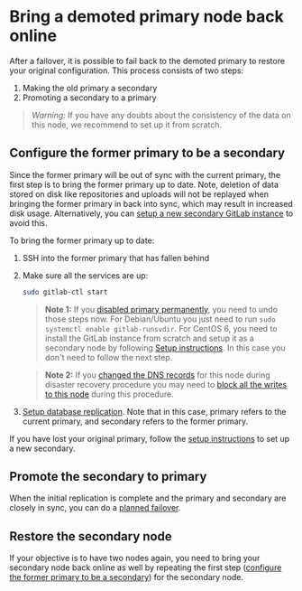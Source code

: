 # Bring a demoted primary node back online

After a failover, it is possible to fail back to the demoted primary to
restore your original configuration. This process consists of two steps:

1. Making the old primary a secondary
1. Promoting a secondary to a primary

> *Warning:* If you have any doubts about the consistency of the data on this node, we recommend to set up it from scratch.

## Configure the former primary to be a secondary

Since the former primary will be out of sync with the current primary, the first step is 
to bring the former primary up to date. Note, deletion of data stored on disk like 
repositories and uploads will not be replayed when bringing the former primary in back 
into sync, which may result in increased disk usage.
Alternatively, you can [setup a new secondary GitLab instance][setup-geo] to avoid this.

To bring the former primary up to date:

1. SSH into the former primary that has fallen behind
1. Make sure all the services are up:

    ```bash
    sudo gitlab-ctl start
    ```

    >**Note 1:** If you [disabled primary permanently][disaster-recovery-disable-primary],
    you need to undo those steps now. For Debian/Ubuntu you just need to run
    `sudo systemctl enable gitlab-runsvdir`. For CentOS 6, you need to install
    the GitLab instance from scratch and setup it as a secondary node by
    following [Setup instructions][setup-geo].  In this case you don't need to follow the next step.

    >**Note 2:** If you [changed the DNS records](disaster-recovery.md#step-4-optional-updating-the-primary-domains-dns-record)
    for this node during disaster recovery procedure you may need to [block
    all the writes to this node](https://gitlab.com/gitlab-org/gitlab-ee/blob/master/doc/gitlab-geo/planned-failover.md#block-primary-traffic)
    during this procedure.

1. [Setup database replication][database-replication]. Note that in this
   case, primary refers to the current primary, and secondary refers to the
   former primary.

If you have lost your original primary, follow the
[setup instructions][setup-geo] to set up a new secondary.

## Promote the secondary to primary

When the initial replication is complete and the primary and secondary are
closely in sync, you can do a [planned failover].

## Restore the secondary node

If your objective is to have two nodes again, you need to bring your secondary
node back online as well by repeating the first step
([configure the former primary to be a secondary](#configure-the-former-primary-to-be-a-secondary))
for the secondary node.

[setup-geo]: ../replication/index.md#setup-instructions
[database-replication]: ../replication/database.md
[disaster-recovery-disable-primary]: index.md#step-2-permanently-disable-the-primary
[planned failover]: planned_failover.md
